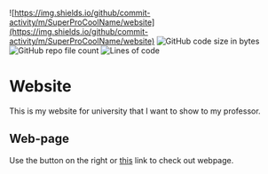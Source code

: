 ![https://img.shields.io/github/commit-activity/m/SuperProCoolName/website](https://img.shields.io/github/commit-activity/m/SuperProCoolName/website)
![GitHub code size in bytes](https://img.shields.io/github/languages/code-size/SuperProCoolName/website)
![GitHub repo file count](https://img.shields.io/github/directory-file-count/SuperProCoolName/website)
![Lines of code](https://img.shields.io/tokei/lines/github/SuperProCoolName/website)
# Website

This is my website for university that I want to show to my professor.

## Web-page

Use the button on the right or [this](https://superprocoolname.github.io/website/) link to check out webpage.
